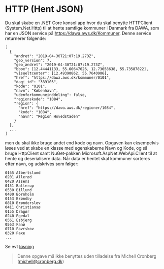 ﻿# HTTP (Hent JSON)

Du skal skabe en .NET Core konsol app hvor du skal benytte HTTPClient (System.Net.Http) til at hente samtlige kommuner 
i Danmark fra DAWA, som har en JSON service på https://dawa.aws.dk/Kommuner. Denne service returnerer følgende:

```
[
  {
    "ændret": "2019-04-30T21:07:19.273Z",
    "geo_version": 7,
    "geo_ændret": "2019-04-30T21:07:19.273Z",
    "bbox": [12.44441133, 55.60647026, 12.73658638, 55.73587822],
    "visueltcenter": [12.49390862, 55.7040906],
    "href": "https://dawa.aws.dk/kommuner/0101",
    "dagi_id": "389103",
    "kode": "0101",
    "navn": "København",
    "udenforkommuneinddeling": false,
    "regionskode": "1084",
    "region": {
      "href": "https://dawa.aws.dk/regioner/1084",
      "kode": "1084",
      "navn": "Region Hovedstaden"
    }
  },
  ...
]
```

men du skal ikke bruge andet end kode og navn. Opgaven kan eksempelvis løses ved at skabe en klasse med egenskaberne Navn og Kode, og så bruge HttpClient 
samt NuGet-pakken Microsoft.AspNet.WebApi.Client til at hente og deserialisere data. Når data er hentet skal kommuner sorteres efter navn, 
og udskrives som følger:

```
0165 Albertslund
0201 Allerød
0420 Assens
0151 Ballerup
0530 Billund
0400 Bornholm
0153 Brøndby
0810 Brønderslev
0411 Christiansø
0155 Dragør
0240 Egedal
0561 Esbjerg
0563 Fanø
0710 Favrskov
0320 Faxe
...
```

Se evt [løsning](https://github.com/devcronberg/undervisning-cs-opgaver/blob/master/http-find-kommuner/Program.cs)

<!-- footerstart -->
> Denne opgave må ikke benyttes uden tilladelse fra Michell Cronberg (michell@cronberg.dk)
<!-- footerslut -->